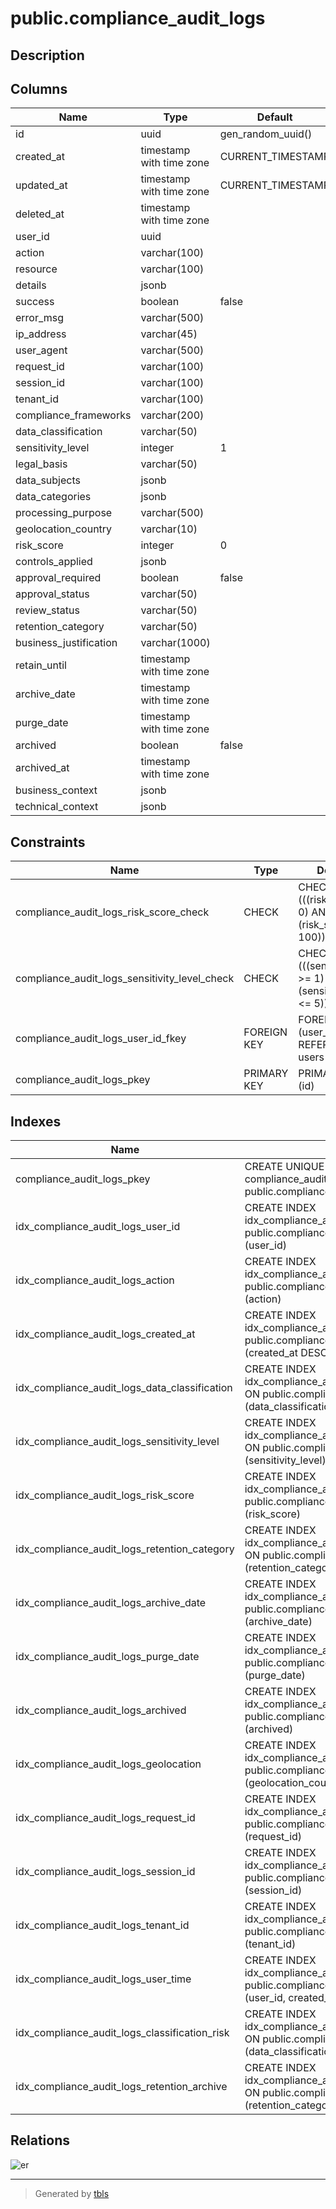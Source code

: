 # public.compliance_audit_logs

## Description

## Columns

| Name | Type | Default | Nullable | Children | Parents | Comment |
| ---- | ---- | ------- | -------- | -------- | ------- | ------- |
| id | uuid | gen_random_uuid() | false | [public.compliance_violations](public.compliance_violations.md) |  |  |
| created_at | timestamp with time zone | CURRENT_TIMESTAMP | true |  |  |  |
| updated_at | timestamp with time zone | CURRENT_TIMESTAMP | true |  |  |  |
| deleted_at | timestamp with time zone |  | true |  |  |  |
| user_id | uuid |  | true |  | [public.users](public.users.md) |  |
| action | varchar(100) |  | false |  |  |  |
| resource | varchar(100) |  | true |  |  |  |
| details | jsonb |  | true |  |  |  |
| success | boolean | false | true |  |  |  |
| error_msg | varchar(500) |  | true |  |  |  |
| ip_address | varchar(45) |  | true |  |  |  |
| user_agent | varchar(500) |  | true |  |  |  |
| request_id | varchar(100) |  | true |  |  |  |
| session_id | varchar(100) |  | true |  |  |  |
| tenant_id | varchar(100) |  | true |  |  |  |
| compliance_frameworks | varchar(200) |  | true |  |  |  |
| data_classification | varchar(50) |  | true |  |  |  |
| sensitivity_level | integer | 1 | true |  |  |  |
| legal_basis | varchar(50) |  | true |  |  |  |
| data_subjects | jsonb |  | true |  |  |  |
| data_categories | jsonb |  | true |  |  |  |
| processing_purpose | varchar(500) |  | true |  |  |  |
| geolocation_country | varchar(10) |  | true |  |  |  |
| risk_score | integer | 0 | true |  |  |  |
| controls_applied | jsonb |  | true |  |  |  |
| approval_required | boolean | false | true |  |  |  |
| approval_status | varchar(50) |  | true |  |  |  |
| review_status | varchar(50) |  | true |  |  |  |
| retention_category | varchar(50) |  | true |  |  |  |
| business_justification | varchar(1000) |  | true |  |  |  |
| retain_until | timestamp with time zone |  | true |  |  |  |
| archive_date | timestamp with time zone |  | true |  |  |  |
| purge_date | timestamp with time zone |  | true |  |  |  |
| archived | boolean | false | true |  |  |  |
| archived_at | timestamp with time zone |  | true |  |  |  |
| business_context | jsonb |  | true |  |  |  |
| technical_context | jsonb |  | true |  |  |  |

## Constraints

| Name | Type | Definition |
| ---- | ---- | ---------- |
| compliance_audit_logs_risk_score_check | CHECK | CHECK (((risk_score >= 0) AND (risk_score <= 100))) |
| compliance_audit_logs_sensitivity_level_check | CHECK | CHECK (((sensitivity_level >= 1) AND (sensitivity_level <= 5))) |
| compliance_audit_logs_user_id_fkey | FOREIGN KEY | FOREIGN KEY (user_id) REFERENCES users(id) |
| compliance_audit_logs_pkey | PRIMARY KEY | PRIMARY KEY (id) |

## Indexes

| Name | Definition |
| ---- | ---------- |
| compliance_audit_logs_pkey | CREATE UNIQUE INDEX compliance_audit_logs_pkey ON public.compliance_audit_logs USING btree (id) |
| idx_compliance_audit_logs_user_id | CREATE INDEX idx_compliance_audit_logs_user_id ON public.compliance_audit_logs USING btree (user_id) |
| idx_compliance_audit_logs_action | CREATE INDEX idx_compliance_audit_logs_action ON public.compliance_audit_logs USING btree (action) |
| idx_compliance_audit_logs_created_at | CREATE INDEX idx_compliance_audit_logs_created_at ON public.compliance_audit_logs USING btree (created_at DESC) |
| idx_compliance_audit_logs_data_classification | CREATE INDEX idx_compliance_audit_logs_data_classification ON public.compliance_audit_logs USING btree (data_classification) |
| idx_compliance_audit_logs_sensitivity_level | CREATE INDEX idx_compliance_audit_logs_sensitivity_level ON public.compliance_audit_logs USING btree (sensitivity_level) |
| idx_compliance_audit_logs_risk_score | CREATE INDEX idx_compliance_audit_logs_risk_score ON public.compliance_audit_logs USING btree (risk_score) |
| idx_compliance_audit_logs_retention_category | CREATE INDEX idx_compliance_audit_logs_retention_category ON public.compliance_audit_logs USING btree (retention_category) |
| idx_compliance_audit_logs_archive_date | CREATE INDEX idx_compliance_audit_logs_archive_date ON public.compliance_audit_logs USING btree (archive_date) |
| idx_compliance_audit_logs_purge_date | CREATE INDEX idx_compliance_audit_logs_purge_date ON public.compliance_audit_logs USING btree (purge_date) |
| idx_compliance_audit_logs_archived | CREATE INDEX idx_compliance_audit_logs_archived ON public.compliance_audit_logs USING btree (archived) |
| idx_compliance_audit_logs_geolocation | CREATE INDEX idx_compliance_audit_logs_geolocation ON public.compliance_audit_logs USING btree (geolocation_country) |
| idx_compliance_audit_logs_request_id | CREATE INDEX idx_compliance_audit_logs_request_id ON public.compliance_audit_logs USING btree (request_id) |
| idx_compliance_audit_logs_session_id | CREATE INDEX idx_compliance_audit_logs_session_id ON public.compliance_audit_logs USING btree (session_id) |
| idx_compliance_audit_logs_tenant_id | CREATE INDEX idx_compliance_audit_logs_tenant_id ON public.compliance_audit_logs USING btree (tenant_id) |
| idx_compliance_audit_logs_user_time | CREATE INDEX idx_compliance_audit_logs_user_time ON public.compliance_audit_logs USING btree (user_id, created_at DESC) |
| idx_compliance_audit_logs_classification_risk | CREATE INDEX idx_compliance_audit_logs_classification_risk ON public.compliance_audit_logs USING btree (data_classification, risk_score DESC) |
| idx_compliance_audit_logs_retention_archive | CREATE INDEX idx_compliance_audit_logs_retention_archive ON public.compliance_audit_logs USING btree (retention_category, archive_date) |

## Relations

![er](public.compliance_audit_logs.svg)

---

> Generated by [tbls](https://github.com/k1LoW/tbls)
